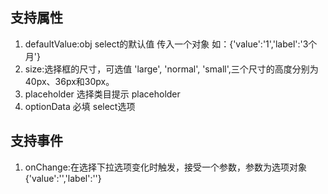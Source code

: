 ##  支持属性
1. defaultValue:obj  select的默认值 传入一个对象 如：{'value':'1','label':'3个月'}
2. size:选择框的尺寸，可选值 'large', 'normal', 'small',三个尺寸的高度分别为40px、36px和30px。
3. placeholder 选择类目提示 placeholder
4. optionData 必填 select选项
##  支持事件
1. onChange:在选择下拉选项变化时触发，接受一个参数，参数为选项对象{'value':'','label':''}